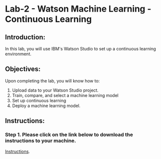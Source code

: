 # Lab-2 - Watson Machine Learning - Continuous Learning

## Introduction:

In this lab, you will use IBM's Watson Studio to set up a continuous learning environment.  

## Objectives:

Upon completing the lab, you will know how to:

1. Upload data to your Watson Studio project. 
1. Train, compare, and select a machine learning model
1. Set up continuous learning 
1. Deploy a machine learning model. 

## Instructions:

### Step 1.  Please click on the link below to download the instructions to your machine.

[Instructions](https://github.com/bleonardb3/Think2019/raw/master/Lab-2/Watson_Studio_Continuous_Learning%202.8%20(External%20DB2%20Warehouse).pdf).
